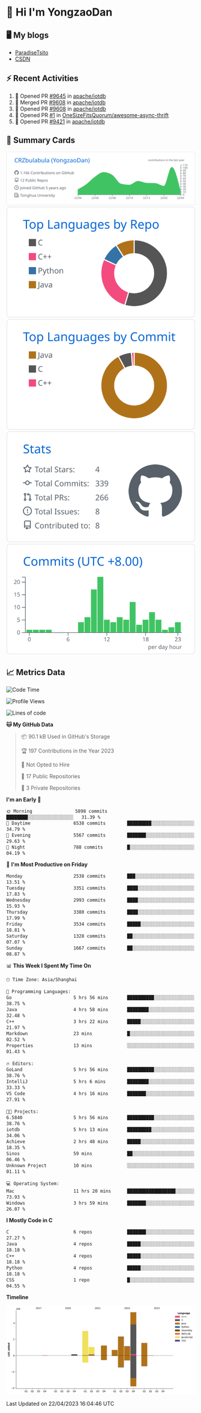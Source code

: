 # 👋 Hi I'm YongzaoDan

## 🖥 My blogs
  + [ParadiseTsito](https://www.paradisetsito.love/)
  + [CSDN](https://blog.csdn.net/CRZbulabula?type=blog)

## ⚡ Recent Activities
<!--START_SECTION:activity-->
1. 💪 Opened PR [#9645](https://github.com/apache/iotdb/pull/9645) in [apache/iotdb](https://github.com/apache/iotdb)
2. 🎉 Merged PR [#9608](https://github.com/apache/iotdb/pull/9608) in [apache/iotdb](https://github.com/apache/iotdb)
3. 💪 Opened PR [#9608](https://github.com/apache/iotdb/pull/9608) in [apache/iotdb](https://github.com/apache/iotdb)
4. 💪 Opened PR [#1](https://github.com/OneSizeFitsQuorum/awesome-async-thrift/pull/1) in [OneSizeFitsQuorum/awesome-async-thrift](https://github.com/OneSizeFitsQuorum/awesome-async-thrift)
5. 💪 Opened PR [#9421](https://github.com/apache/iotdb/pull/9421) in [apache/iotdb](https://github.com/apache/iotdb)
<!--END_SECTION:activity-->

## 🎑 Summary Cards

[![](https://raw.githubusercontent.com/CRZbulabula/CRZbulabula/main/profile-summary-card-output/github/0-profile-details.svg)](https://github.com/vn7n24fzkq/github-profile-summary-cards)
[![](https://raw.githubusercontent.com/CRZbulabula/CRZbulabula/main/profile-summary-card-output/github/1-repos-per-language.svg)](https://github.com/vn7n24fzkq/github-profile-summary-cards) [![](https://raw.githubusercontent.com/CRZbulabula/CRZbulabula/main/profile-summary-card-output/github/2-most-commit-language.svg)](https://github.com/vn7n24fzkq/github-profile-summary-cards)
[![](https://raw.githubusercontent.com/CRZbulabula/CRZbulabula/main/profile-summary-card-output/github/3-stats.svg)](https://github.com/vn7n24fzkq/github-profile-summary-cards) [![](https://raw.githubusercontent.com/CRZbulabula/CRZbulabula/main/profile-summary-card-output/github/4-productive-time.svg)](https://github.com/vn7n24fzkq/github-profile-summary-cards)

## 📈 Metrics Data

<!--START_SECTION:waka-->
![Code Time](http://img.shields.io/badge/Code%20Time-74%20hrs%2059%20mins-blue)

![Profile Views](http://img.shields.io/badge/Profile%20Views-0-blue)

![Lines of code](https://img.shields.io/badge/From%20Hello%20World%20I%27ve%20Written-16.4%20million%20lines%20of%20code-blue)

**🐱 My GitHub Data** 

> 📦 90.1 kB Used in GitHub's Storage 
 > 
> 🏆 197 Contributions in the Year 2023
 > 
> 🚫 Not Opted to Hire
 > 
> 📜 17 Public Repositories 
 > 
> 🔑 3 Private Repositories 
 > 
**I'm an Early 🐤** 

```text
🌞 Morning                5898 commits        ████████░░░░░░░░░░░░░░░░░   31.39 % 
🌆 Daytime                6538 commits        █████████░░░░░░░░░░░░░░░░   34.79 % 
🌃 Evening                5567 commits        ███████░░░░░░░░░░░░░░░░░░   29.63 % 
🌙 Night                  788 commits         █░░░░░░░░░░░░░░░░░░░░░░░░   04.19 % 
```
📅 **I'm Most Productive on Friday** 

```text
Monday                   2538 commits        ███░░░░░░░░░░░░░░░░░░░░░░   13.51 % 
Tuesday                  3351 commits        ████░░░░░░░░░░░░░░░░░░░░░   17.83 % 
Wednesday                2993 commits        ████░░░░░░░░░░░░░░░░░░░░░   15.93 % 
Thursday                 3380 commits        ████░░░░░░░░░░░░░░░░░░░░░   17.99 % 
Friday                   3534 commits        █████░░░░░░░░░░░░░░░░░░░░   18.81 % 
Saturday                 1328 commits        ██░░░░░░░░░░░░░░░░░░░░░░░   07.07 % 
Sunday                   1667 commits        ██░░░░░░░░░░░░░░░░░░░░░░░   08.87 % 
```


📊 **This Week I Spent My Time On** 

```text
🕑︎ Time Zone: Asia/Shanghai

💬 Programming Languages: 
Go                       5 hrs 56 mins       ██████████░░░░░░░░░░░░░░░   38.75 % 
Java                     4 hrs 58 mins       ████████░░░░░░░░░░░░░░░░░   32.48 % 
C++                      3 hrs 22 mins       █████░░░░░░░░░░░░░░░░░░░░   21.97 % 
Markdown                 23 mins             █░░░░░░░░░░░░░░░░░░░░░░░░   02.52 % 
Properties               13 mins             ░░░░░░░░░░░░░░░░░░░░░░░░░   01.43 % 

🔥 Editors: 
GoLand                   5 hrs 56 mins       ██████████░░░░░░░░░░░░░░░   38.76 % 
IntelliJ                 5 hrs 6 mins        ████████░░░░░░░░░░░░░░░░░   33.33 % 
VS Code                  4 hrs 16 mins       ███████░░░░░░░░░░░░░░░░░░   27.91 % 

🐱‍💻 Projects: 
6.5840                   5 hrs 56 mins       ██████████░░░░░░░░░░░░░░░   38.76 % 
iotdb                    5 hrs 13 mins       █████████░░░░░░░░░░░░░░░░   34.06 % 
Achieve                  2 hrs 48 mins       █████░░░░░░░░░░░░░░░░░░░░   18.35 % 
Sinos                    59 mins             ██░░░░░░░░░░░░░░░░░░░░░░░   06.46 % 
Unknown Project          10 mins             ░░░░░░░░░░░░░░░░░░░░░░░░░   01.11 % 

💻 Operating System: 
Mac                      11 hrs 20 mins      ██████████████████░░░░░░░   73.93 % 
Windows                  3 hrs 59 mins       ███████░░░░░░░░░░░░░░░░░░   26.07 % 
```

**I Mostly Code in C** 

```text
C                        6 repos             ███████░░░░░░░░░░░░░░░░░░   27.27 % 
Java                     4 repos             █████░░░░░░░░░░░░░░░░░░░░   18.18 % 
C++                      4 repos             █████░░░░░░░░░░░░░░░░░░░░   18.18 % 
Python                   4 repos             █████░░░░░░░░░░░░░░░░░░░░   18.18 % 
CSS                      1 repo              █░░░░░░░░░░░░░░░░░░░░░░░░   04.55 % 
```



**Timeline**

![Lines of Code chart](https://raw.githubusercontent.com/CRZbulabula/CRZbulabula/main/assets/bar_graph.png)


 Last Updated on 22/04/2023 16:04:46 UTC
<!--END_SECTION:waka-->

